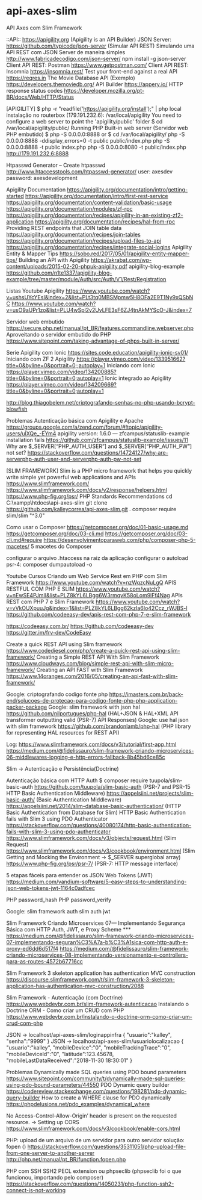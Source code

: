 # api-axes-slim
API Axes com Slim Framework

::API::
https://apigility.org (Apigility is an API Builder)
JSON Server: https://github.com/typicode/json-server (Simular API REST)
Simulando uma API REST com JSON Server de maneira simples	http://www.fabricadecodigo.com/json-server/
	npm install -g json-server
Client API REST: Postman	https://www.getpostman.com/
Client API REST: Insomnia	https://insomnia.rest/
Test your front-end against a real API	https://reqres.in
The Movie Database API (Exemplo)	https://developers.themoviedb.org/
API Builder	https://appery.io/
HTTP response status codes	https://developer.mozilla.org/pt-BR/docs/Web/HTTP/Status

[APIGILITY]
$ php -r "readfile('https://apigility.org/install');" | php
local instalação no routerbox (179.191.232.6): /var/local/apigility
You need to configure a web server to point the 'apigility/public' folder
$ cd /var/local/apigility/public/
Running PHP Built-in web server (Servidor web PHP embutido)
$ php -S 0.0.0.0:8888
or
$ cd /var/local/apigility/
php -S 0.0.0.0:8888 -ddisplay_errors=0 -t public public/index.php
php -S 0.0.0.0:8888 -t public index.php
php -S 0.0.0.0:8080 -t public/index.php
http://179.191.232.6:8888

Htpasswd Generator – Create htpasswd	http://www.htaccesstools.com/htpasswd-generator/
user: axesdev	password: axesdevelopment

Apigility Documentation
https://apigility.org/documentation/intro/getting-started
https://apigility.org/documentation/intro/first-rest-service
https://apigility.org/documentation/content-validation/basic-usage
https://apigility.org/documentation/modules/zf-rpc
https://apigility.org/documentation/recipes/apigility-in-an-existing-zf2-application
https://apigility.org/documentation/recipes/hal-from-rpc
Providing REST endpoints that JOIN table data	https://apigility.org/documentation/recipes/join-tables
https://apigility.org/documentation/recipes/upload-files-to-api
https://apigility.org/documentation/recipes/integrate-social-logins
Apigility Entity & Mapper Tips	https://sobo.red/2017/05/01/apigility-entity-mapper-tips/
Building an API with Apigility	https://akrabat.com/wp-content/uploads/2015-02-20-phpuk-apigility.pdf
apigility-blog-example	https://github.com/n1te1337/apigility-blog-example/tree/master/module/Auth/src/Auth/V1/Rest/Registration

Listas Youtube Apigility
https://www.youtube.com/watch?v=ushsUYcYEsI&index=2&list=PLt3tq0MBSMpmw5H8OFa2E9T1Ny9xQSbNC
https://www.youtube.com/watch?v=usO9aUPr1zo&list=PLU4wSpl2v2UvLFE3sF6ZJ4tnAkMYScO-J&index=7

Servidor web embutido
https://secure.php.net/manual/pt_BR/features.commandline.webserver.php
Aproveitando o servidor embutido do PHP
https://www.sitepoint.com/taking-advantage-of-phps-built-in-server/

Serie Apigility com Ionic
https://sites.code.education/apigility-ionic-sv01/
Iniciando com ZF 2 Apigility
https://player.vimeo.com/video/133951662?title=0&byline=0&portrait=0;;autoplay=1
Iniciando com Ionic
https://player.vimeo.com/video/134200885?title=0&byline=0&portrait=0;autoplay=1
Ionic integrado ao Apigility
https://player.vimeo.com/video/134209669?title=0&byline=0&portrait=0;autoplay=1

http://blog.thiagobelem.net/criptografando-senhas-no-php-usando-bcrypt-blowfish

Problemas
Autenticação básica com Apigility e Apache	https://groups.google.com/a/zend.com/forum/#!topic/apigility-users/ulXQe_-EYm4
apigility version: 1.6.0 — zfcampus/statuslib-example installation fails	https://github.com/zfcampus/statuslib-example/issues/11
Why are $_SERVER[“PHP_AUTH_USER”] and $_SERVER[“PHP_AUTH_PW”] not set?	https://stackoverflow.com/questions/14724127/why-are-serverphp-auth-user-and-serverphp-auth-pw-not-set 


[SLIM FRAMEWORK]
Slim is a PHP micro framework that helps you quickly write simple yet powerful web applications and APIs
https://www.slimframework.com/
https://www.slimframework.com/docs/v2/response/helpers.html
https://www.php-fig.org/psr/	PHP Standards Recommendations
cd C:\xampp\htdocs\api-axes-slim
git clone https://github.com/kalleycorrea/api-axes-slim.git .
composer require slim/slim "^3.0"

Como usar o Composer
https://getcomposer.org/doc/01-basic-usage.md
https://getcomposer.org/doc/03-cli.md
https://getcomposer.org/doc/03-cli.md#require
https://desenvolvimentoparaweb.com/php/composer-php-5-macetes/	5 macetes do Composer

configurar o arquivo .htaccess na raiz da aplicação
configurar o autoload psr-4: composer dumpautoload -o

Youtube Cursos
Criando um Web Service Rest em PHP com Slim Framework	https://www.youtube.com/watch?v=nzWqzcNuLgQ
APIS RESTFUL COM PHP E SLIM	https://www.youtube.com/watch?v=nEwSE4PJmII&list=PLZ8kYL6LBgg6W3rmqvK58oLom9lFf4Nag
APIs REST com PHP 7 e Slim Framework	https://www.youtube.com/watch?v=vVkOUXpuuJg&index=1&list=PLZ8kYL6LBgg62kzIa6Io42Ccz_rWJBS-l
										https://github.com/codeeasy-dev/apis-rest-com-php-7-e-slim-framework

https://codeeasy.com.br/	https://github.com/codeeasy-dev		https://gitter.im/frv-dev/CodeEasy

Create a quick REST API using Slim framework	https://www.codediesel.com/php/create-a-quick-rest-api-using-slim-framework/
Creating a Simple REST API With Slim Framework	https://www.cloudways.com/blog/simple-rest-api-with-slim-micro-framework/
Creating an API FAST with Slim Framework	https://www.14oranges.com/2016/05/creating-an-api-fast-with-slim-framework/

Google: criptografando codigo fonte php	https://imasters.com.br/back-end/solucoes-de-protecao-para-codigo-fonte-php-php-application-packer-package
Google: slim framework with json hal	https://github.com/nilportugues/php-hal (HAL+JSON & HAL+XML API transformer outputting valid (PSR-7) API Responses)
Google: use hal json with slim framework	https://github.com/brandonlamb/php-hal (PHP library for representing HAL resources for REST API)

Log:
https://www.slimframework.com/docs/v3/tutorial/first-app.html
https://medium.com/@fidelissauro/slim-framework-criando-microservices-06-middlewares-logging-e-http-errors-fallback-8b45bd6ce85c

Slim -> Autenticação e Persistência(Doctrine)

Autenticação básica com HTTP Auth
	$ composer require tuupola/slim-basic-auth
	https://github.com/tuupola/slim-basic-auth (PSR-7 and PSR-15 HTTP Basic Authentication Middleware)
	https://appelsiini.net/projects/slim-basic-auth/ (Basic Authentication Middleware)
	https://appelsiini.net/2014/slim-database-basic-authentication/ (HTTP Basic Authentication from Database for Slim)
		HTTP Basic Authentication fails with Slim 3 using PDO Authenticator
		https://stackoverflow.com/questions/40080174/http-basic-authentication-fails-with-slim-3-using-pdo-authenticator
	https://www.slimframework.com/docs/v3/objects/request.html (Slim Request)
	https://www.slimframework.com/docs/v3/cookbook/environment.html	(Slim Getting and Mocking the Environment -> $_SERVER superglobal array)
	https://www.php-fig.org/psr/psr-7/	(PSR-7: HTTP message interface)
	
5 etapas fáceis para entender os JSON Web Tokens (JWT)
	https://medium.com/vandium-software/5-easy-steps-to-understanding-json-web-tokens-jwt-1164c0adfcec

PHP password_hash
PHP	password_verify

Google: slim framework auth
		slim auth jwt

Slim Framework Criando Microservices 07— Implementando Segurança Básica com HTTP Auth, JWT, e Proxy Scheme
***	https://medium.com/@fidelissauro/slim-framework-criando-microservices-07-implementando-seguran%C3%A7a-b%C3%A1sica-com-http-auth-e-proxy-ed6dd6d517f4
https://medium.com/@fidelissauro/slim-framework-criando-microservices-08-implementando-versionamento-e-controllers-para-as-routes-4572b67716cc

Slim Framework 3 skeleton application has authentication MVC construction
https://discourse.slimframework.com/t/slim-framework-3-skeleton-application-has-authentication-mvc-construction/2088

Slim Framework - Autenticação (com Doctrine)	https://www.webdevbr.com.br/slim-framework-autenticacao
Instalando o Doctrine ORM - Como criar um CRUD com PHP	https://www.webdevbr.com.br/instalando-o-doctrine-orm-como-criar-um-crud-com-php


JSON -> localhost/api-axes-slim/loginappinfra
{
	"usuario":"kalley",
	"senha":"9999"
}
JSON -> localhost/api-axes-slim/usuariolocalizacao
{
	"usuario":"kalley",
	"mobileDevice":"0",
	"mobileTrackingTrace":"0",
	"mobileDeviceId":"0",
	"latitude":123.45678,
	"mobileLastDataReceived":"2018-11-30 18:30:01"
}

Problemas
Dynamically made SQL queries using PDO bound parameters	https://www.sitepoint.com/community/t/dynamically-made-sql-queries-using-pdo-bound-parameters/44550
PDO Dynamic query builder	https://codereview.stackexchange.com/questions/198281/pdo-dynamic-query-builder
How to create a WHERE clause for PDO dynamically	https://phpdelusions.net/pdo_examples/dynamical_where

No Access-Control-Allow-Origin’ header is present on the requested resource. 
-> Setting up CORS	
https://www.slimframework.com/docs/v3/cookbook/enable-cors.html

PHP: upload de um arquivo de um servidor para outro servidor
	solução: fopen ()
	https://stackoverflow.com/questions/35311051/php-upload-file-from-one-server-to-another-server
	http://php.net/manual/pt_BR/function.fopen.php

PHP com SSH
	SSH2 PECL extension ou phpseclib (phpseclib foi o que funcionou, importando pelo composer)
	https://stackoverflow.com/questions/14050231/php-function-ssh2-connect-is-not-working
